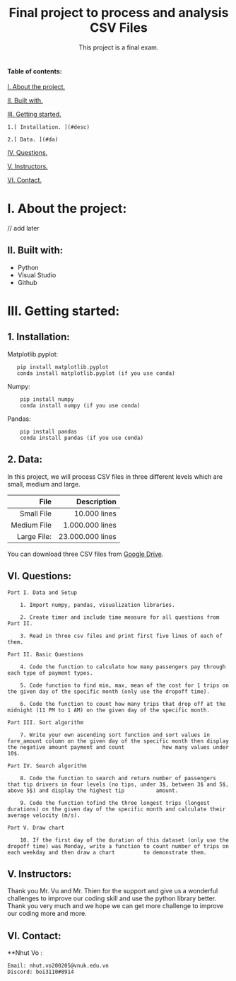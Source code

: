 <!-- PROJECT LOGO -->
<br />
<p align="center">

  <h1 align="center">Final project to process and analysis CSV Files</h1>

  <p align="center">
    This project is a final exam.
    <br />
    <br />
    
  </p>
  

#### Table of contents:
 [ I. About the project. ](#pro)
 
 [ II. Built with. ](#tech)
 
 [ III. Getting started. ](#get)

    1.[ Installation. ](#desc) 
   
    2.[ Data. ](#da)
   
 [ IV. Questions. ](#us) 
 
 [ V. Instructors. ](#in)
 
 [ VI. Contact. ](#con)

<a name="pro"></a>
# I. About the project:

// add later

<a name="tech"></a>
## II. Built with: 


-  Python
-  Visual Studio
-  Github

<a name="get"></a>
# III. Getting started:

<a name="desc"></a>
## 1. Installation:

Matplotlib.pyplot:
   
       pip install matplotlib.pyplot
       conda install matplotlib.pyplot (if you use conda)
       
Numpy:
 
        pip install numpy
        conda install numpy (if you use conda)
        
Pandas:
        
        pip install pandas
        conda install pandas (if you use conda)
        
        
<a name="da"></a>
## 2. Data:

In this project, we will process CSV files in three different levels which are small, medium and large.

| File | Description |
| ------:| -----------:|
| Small File   |  10.000 lines|
| Medium File |  1.000.000 lines |
| Large File:    |  23.000.000 lines |

You can download three CSV files from [Google Drive](https://drive.google.com/drive/folders/1ahXRcYFtZsIjejRV7jhZSPIIYvZuTpMY?usp=sharing).

<a name="us"></a>

## VI. Questions:
```
Part I. Data and Setup 

    1. Import numpy, pandas, visualization libraries.

    2. Create timer and include time measure for all questions from Part II.

    3. Read in three csv files and print first five lines of each of them.

Part II. Basic Questions

    4. Code the function to calculate how many passengers pay through each type of payment types.

    5. Code function to find min, max, mean of the cost for 1 trips on the given day of the specific month (only use the dropoff time).

    6. Code the function to count how many trips that drop off at the midnight (11 PM to 1 AM) on the given day of the specific month.

Part III. Sort algorithm

    7. Write your own ascending sort function and sort values in fare_amount column on the given day of the specific month then display the negative amount payment and count            how many values under 10$.

Part IV. Search algorithm 

    8. Code the function to search and return number of passengers that tip drivers in four levels (no tips, under 3$, between 3$ and 5$, above 5$) and display the highest tip          amount.

    9. Code the function tofind the three longest trips (longest durations) on the given day of the specific month and calculate their average velocity (m/s).

Part V. Draw chart 

    10. If the first day of the duration of this dataset (only use the dropoff time) was Monday, write a function to count number of trips on each weekday and then draw a chart         to demonstrate them.

```



<a name="in"></a>
## V. Instructors:

Thank you Mr. Vu and Mr. Thien for the support and give us a wonderful challenges to improve our coding skill and use the python library better. Thank you very much and we hope we can get more challenge to improve our coding more and more.

<a name="con"></a>
## VI. Contact:
 **Nhut Vo :
```
Email: nhut.vo200205@vnuk.edu.vn
Discord: boi3110#8914
```













